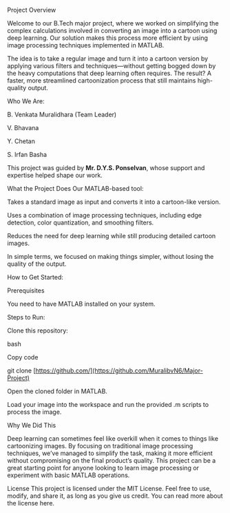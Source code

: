 Project Overview

Welcome to our B.Tech major project, where we worked on simplifying the complex calculations involved in converting an image into a cartoon using deep learning.
Our solution makes this process more efficient by using image processing techniques implemented in MATLAB.

The idea is to take a regular image and turn it into a cartoon version by applying various filters and techniques—without getting bogged down by
the heavy computations that deep learning often requires. The result? A faster, more streamlined cartoonization process that still maintains high-quality output.

Who We Are:

B. Venkata Muralidhara (Team Leader)

V. Bhavana

Y. Chetan

S. Irfan Basha

This project was guided by **Mr. D.Y.S. Ponselvan**, whose support and expertise helped shape our work.

What the Project Does
Our MATLAB-based tool:

Takes a standard image as input and converts it into a cartoon-like version.

Uses a combination of image processing techniques, including edge detection, color quantization, and smoothing filters.

Reduces the need for deep learning while still producing detailed cartoon images.

In simple terms, we focused on making things simpler, without losing the quality of the output.

How to Get Started:

Prerequisites

You need to have MATLAB installed on your system.

Steps to Run:

Clone this repository:

bash

Copy code

git clone [https://github.com/](https://github.com/MuralibvN6/Major-Project)

Open the cloned folder in MATLAB.

Load your image into the workspace and run the provided .m scripts to process the image.

Why We Did This

Deep learning can sometimes feel like overkill when it comes to things like cartoonizing images. By focusing on traditional image processing techniques, we’ve managed to simplify the task, making it more efficient without compromising on the final product’s quality. This project can be a great starting point for anyone looking to learn image processing or experiment with basic MATLAB operations.

License
This project is licensed under the MIT License. Feel free to use, modify, and share it, as long as you give us credit. You can read more about the license here.
